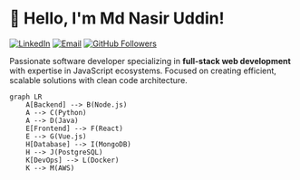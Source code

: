 # 👋 Hello, I'm Md Nasir Uddin!

[![LinkedIn](https://img.shields.io/badge/LinkedIn-Connect-blue?style=flat-square&logo=linkedin)](https://www.linkedin.com/in/md-nasir-uddin/)
[![Email](https://img.shields.io/badge/Email-Contact%20Me-red?style=flat-square&logo=gmail)](mailto:nasiruddin@example.com)
[![GitHub Followers](https://img.shields.io/github/followers/nasiruddin?label=Follow&style=social)](https://github.com/nasiruddin)

Passionate software developer specializing in **full-stack web development** with expertise in JavaScript ecosystems. Focused on creating efficient, scalable solutions with clean code architecture.

```mermaid
graph LR
    A[Backend] --> B(Node.js)
    A --> C(Python)
    A --> D(Java)
    E[Frontend] --> F(React)
    E --> G(Vue.js)
    H[Database] --> I(MongoDB)
    H --> J(PostgreSQL)
    K[DevOps] --> L(Docker)
    K --> M(AWS)
